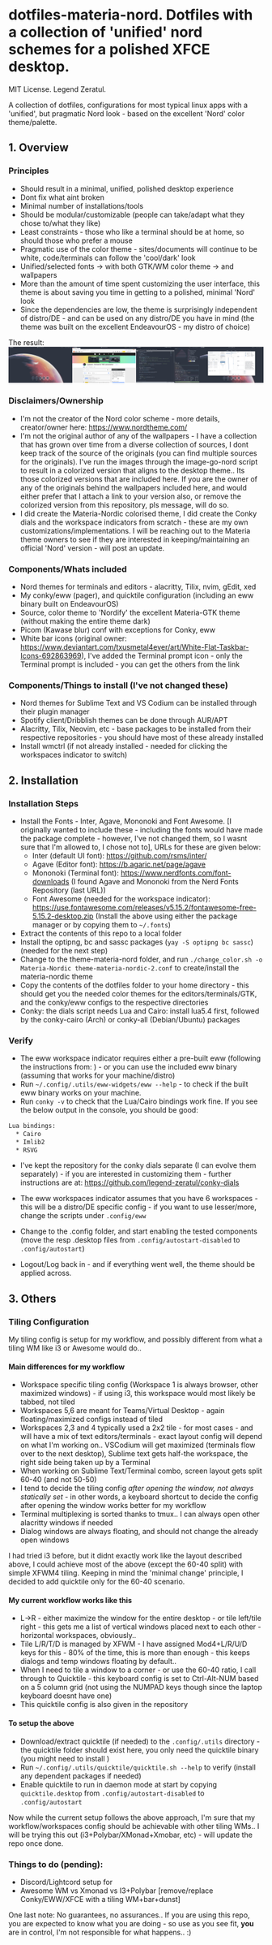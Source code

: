 # dotfiles-materia-nord. Dotfiles with a collection of 'unified' nord schemes for a polished XFCE desktop.

MIT License. Legend Zeratul.

A collection of dotfiles, configurations for most typical linux apps with a 'unified', but pragmatic Nord look - based on the excellent 'Nord' color theme/palette.

## 1. Overview ##

### Principles ### 
- Should result in a minimal, unified, polished desktop experience
- Dont fix what aint broken
- Minimal number of installations/tools
- Should be modular/customizable (people can take/adapt what they chose to/what they like)
- Least constraints - those who like a terminal should be at home, so should those who prefer a mouse
- Pragmatic use of the color theme - sites/documents will continue to be white, code/terminals can follow the 'cool/dark' look
- Unified/selected fonts -> with both GTK/WM color theme -> and wallpapers
- More than the amount of time spent customizing the user interface, this theme is about saving you time in getting to a polished, minimal 'Nord' look
- Since the dependencies are low, the theme is surprisingly independent of distro/DE - and can be used on any distro/DE you have in mind (the theme was built on the excellent EndeavourOS - my distro of choice)

The result:
![Screenshot](images-screenshots/Screenshot-4d.png?raw=true "Screenshot")

### Disclaimers/Ownership ###
- I'm not the creator of the Nord color scheme - more details, creator/owner here: https://www.nordtheme.com/
- I'm not the original author of any of the wallpapers - I have a collection that has grown over time from a diverse collection of sources, I dont keep track of the source of the originals (you can find multiple sources for the originals). I've run the images through the image-go-nord script to result in a colorized version that aligns to the desktop theme.. Its those colorized versions that are included here. If you are the owner of any of the originals behind the wallpapers included here, and would either prefer that I attach a link to your version also, or remove the colorized version from this repository, pls message, will do so.
- I did create the Materia-Nordic colorised theme, I did create the Conky dials and the workspace indicators from scratch - these are my own customizations/implementations. I will be reaching out to the Materia theme owners to see if they are interested in keeping/maintaining an official 'Nord' version - will post an update.

### Components/Whats included ###
- Nord themes for terminals and editors - alacritty, Tilix, nvim, gEdit, xed
- My conky/eww (pager), and quicktile configuration (including an eww binary built on EndeavourOS)
- Source, color theme to 'Nordify' the excellent Materia-GTK theme (without making the entire theme dark)
- Picom (Kawase blur) conf with exceptions for Conky, eww
- White bar icons (original owner: https://www.deviantart.com/txusmetal4ever/art/White-Flat-Taskbar-Icons-692863969), I've added the Terminal prompt icon - only the Terminal prompt is included - you can get the others from the link

### Components/Things to install (I've not changed these) ###
- Nord themes for Sublime Text and VS Codium can be installed through their plugin manager
- Spotify client/Dribblish themes can be done through AUR/APT
- Alacritty, Tilix, Neovim, etc - base packages to be installed from their respective repositories - you should have most of these already installed
- Install wmctrl (if not already installed - needed for clicking the workspaces indicator to switch)

## 2. Installation ##

### Installation Steps ###
- Install the Fonts - Inter, Agave, Mononoki and Font Awesome. [I originally wanted to include these - including the fonts would have made the package complete - however, I've not changed them, so I wasnt sure that I'm allowed to, I chose not to], URLs for these are given below:
  - Inter (default UI font): https://github.com/rsms/inter/
  - Agave (Editor font): https://b.agaric.net/page/agave
  - Mononoki (Terminal font): https://www.nerdfonts.com/font-downloads (I found Agave and Mononoki from the Nerd Fonts Repository (last URL))
  - Font Awesome (needed for the workspace indicator): https://use.fontawesome.com/releases/v5.15.2/fontawesome-free-5.15.2-desktop.zip
  (Install the above using either the package manager or by copying them to ```~/.fonts```)
- Extract the contents of this repo to a local folder
- Install the optipng, bc and sassc packages (```yay -S optipng bc sassc```) (needed for the next step)
- Change to the theme-materia-nord folder, and run ```./change_color.sh -o Materia-Nordic theme-materia-nordic-2.conf``` to create/install the materia-nordic theme
- Copy the contents of the dotfiles folder to your home directory - this should get you the needed color themes for the editors/terminals/GTK, and the conky/eww configs to the respective directories
- Conky: the dials script needs Lua and Cairo: install lua5.4 first, followed by the conky-cairo (Arch) or conky-all (Debian/Ubuntu) packages

### Verify ###
- The eww workspace indicator requires either a pre-built eww (following the instructions from: ) - or you can use the included eww binary (assuming that works for your machine/distro)
- Run ```~/.config/.utils/eww-widgets/eww --help``` - to check if the built eww binary works on your machine.
- Run ```conky -v``` to check that the Lua/Cairo bindings work fine. If you see the below output in the console, you should be good:

~~~
Lua bindings:
  * Cairo
  * Imlib2
  * RSVG
~~~

- I've kept the repository for the conky dials separate (I can evolve them separately) - if you are interested in customizing them - further instructions are at: https://github.com/legend-zeratul/conky-dials

- The eww workspaces indicator assumes that you have 6 workspaces - this will be a distro/DE specific config - if you want to use lesser/more, change the scripts under ```.config/eww```

- Change to the .config folder, and start enabling the tested components (move the resp .desktop files from ```.config/autostart-disabled``` to ```.config/autostart```)
- Logout/Log back in - and if everything went well, the theme should be applied across.

## 3. Others ##
### Tiling Configuration ###
My tiling config is setup for my workflow, and possibly different from what a tiling WM like i3 or Awesome would do.. 

#### Main differences for my workflow ####
- Workspace specific tiling config (Workspace 1 is always browser, other maximized windows) - if using i3, this workspace would most likely be tabbed, not tiled
- Workspaces 5,6 are meant for Teams/Virtual Desktop - again floating/maximized configs instead of tiled
- Workspaces 2,3 and 4 typically used a 2x2 tile - for most cases - and will have a mix of text editors/terminals - exact layout config will depend on what I'm working on.. VSCodium will get maximized (terminals flow over to the next desktop), Sublime text gets half-the workspace, the right side being taken up by a Terminal
- When working on Sublime Text/Terminal combo, screen layout gets split 60-40 (and not 50-50)
- I tend to decide the tiling config _after opening the window, not always statically set_ - in other words, a keyboard shortcut to decide the config after opening the window works better for my workflow
- Terminal multiplexing is sorted thanks to tmux.. I can always open other alacritty windows if needed
- Dialog windows are always floating, and should not change the already open windows

I had tried i3 before, but it didnt exactly work like the layout described above, I could achieve most of the above (except the 60-40 split) with simple XFWM4 tiling. Keeping in mind the 'minimal change' principle, I decided to add quicktile only for the 60-40 scenario.

#### My current workflow works like this ####
- L->R - either maximize the window for the entire desktop - or tile left/tile right - this gets me a list of vertical windows placed next to each other - horizontal workspaces, obviously..
- Tile L/R/T/D is managed by XFWM - I have assigned Mod4+L/R/U/D keys for this - 80% of the time, this is more than enough - this keeps dialogs and temp windows floating by default..
- When I need to tile a window to a corner - or use the 60-40 ratio, I call through to Quicktile - this keyboard config is set to Ctrl-Alt-NUM based on a 5 column grid (not using the NUMPAD keys though since the laptop keyboard doesnt have one)
- This quicktile config is also given in the repository

#### To setup the above ####
- Download/extract quicktile (if needed) to the ```.config/.utils``` directory - the quicktile folder should exist here, you only need the quicktile binary (you might need to install )
- Run ```~/.config/.utils/quicktile/quicktile.sh --help``` to verify (install any dependent packages if needed)
- Enable quicktile to run in daemon mode at start by copying ```quicktile.desktop``` from ```.config/autostart-disabled``` to ```.config/autostart```

Now while the current setup follows the above approach, I'm sure that my workflow/workspaces config should be achievable with other tiling WMs.. I will be trying this out (i3+Polybar/XMonad+Xmobar, etc) - will update the repo once done.

### Things to do (pending): ###
- Discord/Lightcord setup for 
- Awesome WM vs Xmonad vs I3+Polybar [remove/replace Conky/EWW/XFCE with a tiling WM+bar+dunst]

One last note: No guarantees, no assurances.. If you are using this repo, you are expected to know what you are doing - so use as you see fit, **you** are in control, I'm not responsible for what happens.. :)

